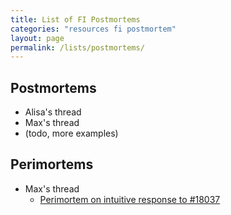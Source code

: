 ```yaml
---
title: List of FI Postmortems
categories: "resources fi postmortem"
layout: page
permalink: /lists/postmortems/
---
```


## Postmortems

* Alisa's thread
* Max's thread
* (todo, more examples)

## Perimortems

* Max's thread
  * [Perimortem on intuitive response to #18037](../2020-09-16-perimortem-on-intuitive-response-to-18037/)
